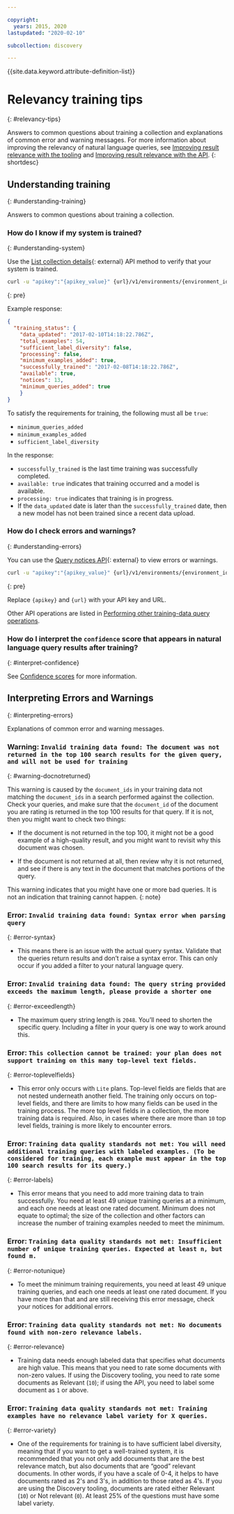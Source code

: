 ```yaml
---

copyright:
  years: 2015, 2020
lastupdated: "2020-02-10"

subcollection: discovery

---
```


{{site.data.keyword.attribute-definition-list}}

# Relevancy training tips
{: #relevancy-tips}

 Answers to common questions about training a collection and explanations of common error and warning messages. For more information about improving the relevancy of natural language queries, see [Improving result relevance with the tooling](/docs/discovery?topic=discovery-improving-result-relevance-with-the-tooling) and [Improving result relevance with the API](/docs/discovery?topic=discovery-improving-result-relevance-with-the-api).
{: shortdesc}

## Understanding training
{: #understanding-training}

Answers to common questions about training a collection.

### How do I know if my system is trained?
{: #understanding-system}

Use the [List collection details](https://{DomainName}/apidocs/discovery#get-collection-details){: external} API method to verify that your system is trained.  

```bash
curl -u "apikey":"{apikey_value}" {url}/v1/environments/{environment_id}/collections/{collection_id}?version=2019-04-30"
```
{: pre}

Example response:

```json
{
  "training_status": {
    "data_updated": "2017-02-10T14:18:22.786Z",
    "total_examples": 54,
    "sufficient_label_diversity": false,
    "processing": false,
    "minimum_examples_added": true,
    "successfully_trained": "2017-02-08T14:18:22.786Z",
    "available": true,
    "notices": 13,
    "minimum_queries_added": true
    }
}
```

To satisfy the requirements for training, the following must all be `true`:
- `minimum_queries_added`
- `minimum_examples_added`
- `sufficient_label_diversity`

In the response:
- `successfully_trained` is the last time training was successfully completed. 
- `available: true` indicates that training occurred and a model is available.
- `processing: true` indicates that training is in progress.
-  If the `data_updated` date is later than the `successfully_trained` date, then a new model has not been trained since a recent data upload.  

### How do I check errors and warnings?
{: #understanding-errors}

You can use the [Query notices API](https://{DomainName}/apidocs/discovery#query-system-notices){: external} to view errors or warnings.  

```bash
curl -u "apikey":"{apikey_value}" {url}/v1/environments/{environment_id}/collections/{collection_id}/notices?version=2019-04-30"
```
{: pre}

Replace `{apikey}` and `{url}` with your API key and URL.

Other API operations are listed in [Performing other training-data query operations](/docs/discovery?topic=discovery-improving-result-relevance-with-the-api#training-data-operations).

### How do I interpret the `confidence` score that appears in natural language query results after training?
{: #interpret-confidence}

See [Confidence scores](/docs/discovery?topic=discovery-improving-result-relevance-with-the-tooling#confidence) for more information.  

## Interpreting Errors and Warnings
{: #interpreting-errors}

Explanations of common error and warning messages.

### Warning: `Invalid training data found: The document was not returned in the top 100 search results for the given query, and will not be used for training`
{: #warning-docnotreturned}

This warning is caused by the `document_ids` in your training data not matching the `document_ids` in a search performed against the collection. Check your queries, and make sure that the `document_id` of the document you are rating is returned in the top 100 results for that query. If it is not, then you might want to check two things:  

- If the document is not returned in the top 100, it might not be a good example of a high-quality result, and you might want to revisit why this document was chosen.  

- If the document is not returned at all, then review why it is not returned, and see if there is any text in the document that matches portions of the query.  

This warning indicates that you might have one or more bad queries. It is not an indication that training cannot happen.
{: note}

### Error: `Invalid training data found: Syntax error when parsing query`
{: #error-syntax}

- This means there is an issue with the actual query syntax. Validate that the queries return results and don’t raise a syntax error. This can only occur if you added a filter to your natural language query.

### Error: `Invalid training data found: The query string provided exceeds the maximum length, please provide a shorter one`
{: #error-exceedlength}

- The maximum query string length is `2048`. You’ll need to shorten the specific query. Including a filter in your query is one way to work around this.  

### Error: `This collection cannot be trained: your plan does not support training on this many top-level text fields.`
{: #error-toplevelfields}

- This error only occurs with `Lite` plans. Top-level fields are fields that are not nested underneath another field. The training only occurs on top-level fields, and there are limits to how many fields can be used in the training process. The more top level fields in a collection, the more training data is required. Also, in cases where there are more than `10` top level fields, training is more likely to encounter errors. 

### Error: `Training data quality standards not met: You will need additional training queries with labeled examples. (To be considered for training, each example must appear in the top 100 search results for its query.)`
{: #error-labels}

- This error means that you need to add more training data to train successfully. You need at least 49 unique training queries at a minimum, and each one needs at least one rated document. Minimum does not equate to optimal; the size of the collection and other factors can increase the number of training examples needed to meet the minimum.  

### Error: `Training data quality standards not met: Insufficient number of unique training queries. Expected at least n, but found m.`
{: #error-notunique}

- To meet the minimum training requirements, you need at least 49 unique training queries, and each one needs at least one rated document. If you have more than that and are still receiving this error message, check your notices for additional errors.  

### Error: `Training data quality standards not met: No documents found with non-zero relevance labels.`
{: #error-relevance}

- Training data needs enough labeled data that specifies what documents are high value. This means that you need to rate some documents with non-zero values. If using the Discovery tooling, you need to rate some documents as Relevant (`10`); if using the API, you need to label some document as `1` or above.   

### Error: `Training data quality standards not met: Training examples have no relevance label variety for X queries.`
{: #error-variety}

- One of the requirements for training is to have sufficient label diversity, meaning that if you want to get a well-trained system, it is recommended that you not only add documents that are the best relevance match, but also documents that are “good” relevant documents. In other words, if you have a scale of 0-4, it helps to have documents rated as 2's and 3's, in addition to those rated as 4's. If you are using the Discovery tooling, documents are rated either Relevant (`10`) or Not relevant (`0`). At least 25% of the questions must have some label variety.
